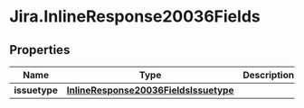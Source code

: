 # Jira.InlineResponse20036Fields

## Properties

Name | Type | Description | Notes
------------ | ------------- | ------------- | -------------
**issuetype** | [**InlineResponse20036FieldsIssuetype**](InlineResponse20036FieldsIssuetype.md) |  | 


